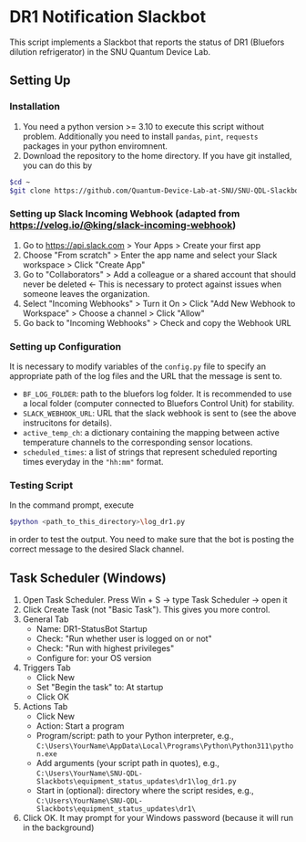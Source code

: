 # DR1 Notification Slackbot
This script implements a Slackbot that reports the status of DR1 (Bluefors dilution refrigerator) in the SNU Quantum Device Lab.

## Setting Up
### Installation
1. You need a python version >= 3.10 to execute this script without problem. Additionally you need to install `pandas`, `pint`, `requests` packages in your python enviromnent.
2. Download the repository to the home directory. If you have git installed, you can do this by
```bash
$cd ~
$git clone https://github.com/Quantum-Device-Lab-at-SNU/SNU-QDL-Slackbots
```

### Setting up Slack Incoming Webhook (adapted from https://velog.io/@king/slack-incoming-webhook)
1. Go to https://api.slack.com > Your Apps > Create your first app
2. Choose "From scratch" > Enter the app name and select your Slack workspace > Click "Create App"
3. Go to "Collaborators" > Add a colleague or a shared account that should never be deleted ← This is necessary to protect against issues when someone leaves the organization.
4. Select "Incoming Webhooks" > Turn it On > Click "Add New Webhook to Workspace" > Choose a channel > Click "Allow"
5. Go back to "Incoming Webhooks" > Check and copy the Webhook URL

### Setting up Configuration
It is necessary to modify variables of the `config.py` file to specify an appropriate path of the log files and the URL that the message is sent to.
- `BF_LOG_FOLDER`: path to the bluefors log folder. It is recommended to use a local folder (computer connected to Bluefors Control Unit) for stability.
- `SLACK_WEBHOOK_URL`: URL that the slack webhook is sent to (see the above instrucitons for details).
- `active_temp_ch`: a dictionary containing the mapping between active temperature channels to the corresponding sensor locations.
- `scheduled_times`: a list of strings that represent scheduled reporting times everyday in the `"hh:mm"` format.

### Testing Script
In the command prompt, execute
```bash
$python <path_to_this_directory>\log_dr1.py
```
in order to test the output. You need to make sure that the bot is posting the correct message to the desired Slack channel.

## Task Scheduler (Windows)
1. Open Task Scheduler. Press Win + S → type Task Scheduler → open it
2. Click Create Task (not "Basic Task"). This gives you more control.
3. General Tab
    - Name: DR1-StatusBot Startup
    - Check: "Run whether user is logged on or not"
    - Check: "Run with highest privileges"
    - Configure for: your OS version
4. Triggers Tab
    - Click New
    - Set "Begin the task" to: At startup
    - Click OK
5. Actions Tab
    - Click New
    - Action: Start a program
    - Program/script: path to your Python interpreter, e.g., `C:\Users\YourName\AppData\Local\Programs\Python\Python311\python.exe`
    - Add arguments (your script path in quotes), e.g., `C:\Users\YourName\SNU-QDL-Slackbots\equipment_status_updates\dr1\log_dr1.py`
    - Start in (optional): directory where the script resides, e.g., `C:\Users\YourName\SNU-QDL-Slackbots\equipment_status_updates\dr1\`
6. Click OK. It may prompt for your Windows password (because it will run in the background)

